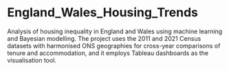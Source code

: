 # England_Wales_Housing_Trends
Analysis of housing inequality in England and Wales using machine learning and Bayesian modelling. The project uses the 2011 and 2021 Census datasets with harmonised ONS geographies for cross-year comparisons of tenure and accommodation, and it employs Tableau dashboards as the visualisation tool.
